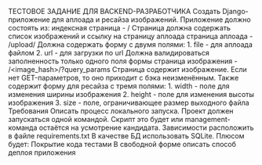 ТЕСТОВОЕ ЗАДАНИЕ 
ДЛЯ BACKEND-РАЗРАБОТЧИКА
Создать Django-приложение для аплоада и ресайза изображений.
Приложение должно состоять из: 
индексная страница - /
Страница должна содержать список изображений и ссылку на страницу аплоада
страница аплоада - /upload/
Должна содержать форму с двумя полями:
1.
file - для аплоада файлом
2.
url - для загрузки по url
Должна валидироваться заполненность только одного поля формы
страница изображения - /<image_hash>/?query_params
Страница содержит изображение. Если нет GET-параметров, то оно приходит с бэка неизменённым. Также содержит форму для ресайза с тремя полями:
1.
width - поле для изменения ширины изображения
2.
height - поле для изменения высоты изображения
3.
size - поле, ограничивающее размер выходного файла
Требования
Описать процесс локального запуска. Проект должен запускаться одной командой. Скрипт это будет или management-команда остаётся на усмотрение кандидата.
Зависимости расположить в файле requirements.txt
В качестве БД использовать SQLite.
Плюсом будет:
Покрытие кода тестами
В свободной форме описать способ деплоя приложения